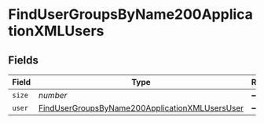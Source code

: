 # FindUserGroupsByName200ApplicationXMLUsers


## Fields

| Field                                                                                                                       | Type                                                                                                                        | Required                                                                                                                    | Description                                                                                                                 | Example                                                                                                                     |
| --------------------------------------------------------------------------------------------------------------------------- | --------------------------------------------------------------------------------------------------------------------------- | --------------------------------------------------------------------------------------------------------------------------- | --------------------------------------------------------------------------------------------------------------------------- | --------------------------------------------------------------------------------------------------------------------------- |
| `size`                                                                                                                      | *number*                                                                                                                    | :heavy_minus_sign:                                                                                                          | N/A                                                                                                                         | 1                                                                                                                           |
| `user`                                                                                                                      | [FindUserGroupsByName200ApplicationXMLUsersUser](../../models/operations/findusergroupsbyname200applicationxmlusersuser.md) | :heavy_minus_sign:                                                                                                          | N/A                                                                                                                         |                                                                                                                             |